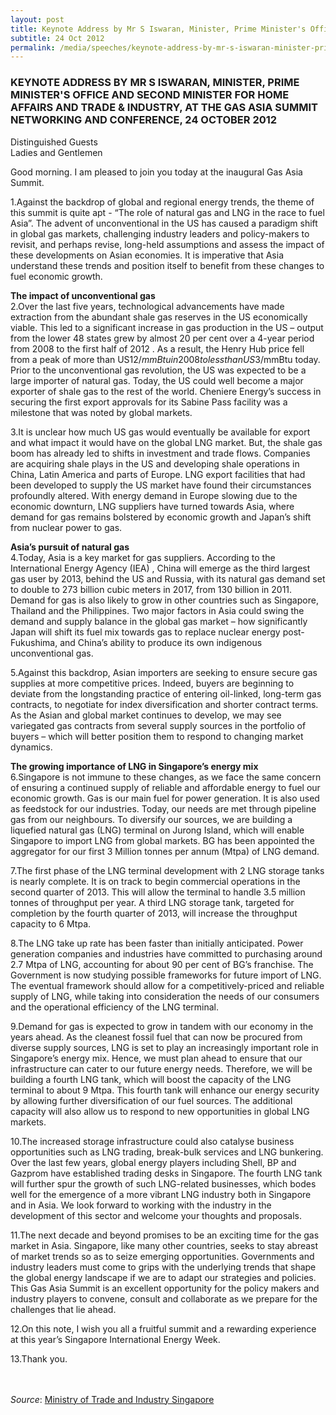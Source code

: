 ```yaml
---
layout: post
title: Keynote Address by Mr S Iswaran, Minister, Prime Minister's Office and Second Minister for Home Affairs and Trade & Industry, at the Gas Asia Summit Networking and Conference, 24 October 2012
subtitle: 24 Oct 2012
permalink: /media/speeches/keynote-address-by-mr-s-iswaran-minister-prime-minister's-office-and-second-minister-for-home-affairs-and-trade-industry-at-the-gas-asia-summit
---
```


### KEYNOTE ADDRESS BY MR S ISWARAN, MINISTER, PRIME MINISTER'S OFFICE AND SECOND MINISTER FOR HOME AFFAIRS AND TRADE & INDUSTRY, AT THE GAS ASIA SUMMIT NETWORKING AND CONFERENCE, 24 OCTOBER 2012

Distinguished Guests  
Ladies and Gentlemen

Good morning. I am pleased to join you today at the inaugural Gas Asia Summit. 

1.Against the backdrop of global and regional energy trends, the theme of this summit is quite apt - “The role of natural gas and LNG in the race to fuel Asia”. The advent of unconventional in the US has caused a paradigm shift in global gas markets, challenging industry leaders and policy-makers to revisit, and perhaps revise, long-held assumptions and assess the impact of these developments on Asian economies. It is imperative that Asia understand these trends and position itself to benefit from these changes to fuel economic growth.

**The impact of unconventional gas**  
2.Over the last five years, technological advancements have made extraction from the abundant shale gas reserves in the US economically viable. This led to a significant increase in gas production in the US – output from the lower 48 states grew by almost 20 per cent over a 4-year period from 2008 to the first half of 2012 . As a result, the Henry Hub price fell from a peak of more than US$12/mmBtu in 2008 to less than US$3/mmBtu today. Prior to the unconventional gas revolution, the US was expected to be a large importer of natural gas. Today, the US could well become a major exporter of shale gas to the rest of the world. Cheniere Energy’s success in securing the first export approvals for its Sabine Pass facility was a milestone that was noted by global markets.

3.It is unclear how much US gas would eventually be available for export and what impact it would have on the global LNG market. But, the shale gas boom has already led to shifts in investment and trade flows. Companies are acquiring shale plays in the US and developing shale operations in China, Latin America and parts of Europe. LNG export facilities that had been developed to supply the US market have found their circumstances profoundly altered. With energy demand in Europe slowing due to the economic downturn, LNG suppliers have turned towards Asia, where demand for gas remains bolstered by economic growth and Japan’s shift from nuclear power to gas.

**Asia’s pursuit of natural gas**  
4.Today, Asia is a key market for gas suppliers. According to the International Energy Agency (IEA) , China will emerge as the third largest gas user by 2013, behind the US and Russia, with its natural gas demand set to double to 273 billion cubic meters in 2017, from 130 billion in 2011. Demand for gas is also likely to grow in other countries such as Singapore, Thailand and the Philippines. Two major factors in Asia could swing the demand and supply balance in the global gas market – how significantly Japan will shift its fuel mix towards gas to replace nuclear energy post-Fukushima, and China’s ability to produce its own indigenous unconventional gas.

5.Against this backdrop, Asian importers are seeking to ensure secure gas supplies at more competitive prices. Indeed, buyers are beginning to deviate from the longstanding practice of entering oil-linked, long-term gas contracts, to negotiate for index diversification and shorter contract terms. As the Asian and global market continues to develop, we may see variegated gas contracts from several supply sources in the portfolio of buyers – which will better position them to respond to changing market dynamics.

**The growing importance of LNG in Singapore’s energy mix**  
6.Singapore is not immune to these changes, as we face the same concern of ensuring a continued supply of reliable and affordable energy to fuel our economic growth. Gas is our main fuel for power generation. It is also used as feedstock for our industries. Today, our needs are met through pipeline gas from our neighbours. To diversify our sources, we are building a liquefied natural gas (LNG) terminal on Jurong Island, which will enable Singapore to import LNG from global markets. BG has been appointed the aggregator for our first 3 Million tonnes per annum (Mtpa) of LNG demand.

7.The first phase of the LNG terminal development with 2 LNG storage tanks is nearly complete. It is on track to begin commercial operations in the second quarter of 2013. This will allow the terminal to handle 3.5 million tonnes of throughput per year. A third LNG storage tank, targeted for completion by the fourth quarter of 2013, will increase the throughput capacity to 6 Mtpa.

8.The LNG take up rate has been faster than initially anticipated. Power generation companies and industries have committed to purchasing around 2.7 Mtpa of LNG, accounting for about 90 per cent of BG’s franchise. The Government is now studying possible frameworks for future import of LNG. The eventual framework should allow for a competitively-priced and reliable supply of LNG, while taking into consideration the needs of our consumers and the operational efficiency of the LNG terminal.

9.Demand for gas is expected to grow in tandem with our economy in the years ahead. As the cleanest fossil fuel that can now be procured from diverse supply sources, LNG is set to play an increasingly important role in Singapore’s energy mix. Hence, we must plan ahead to ensure that our infrastructure can cater to our future energy needs. Therefore, we will be building a fourth LNG tank, which will boost the capacity of the LNG terminal to about 9 Mtpa. This fourth tank will enhance our energy security by allowing further diversification of our fuel sources. The additional capacity will also allow us to respond to new opportunities in global LNG markets. 

10.The increased storage infrastructure could also catalyse business opportunities such as LNG trading, break-bulk services and LNG bunkering. Over the last few years, global energy players including Shell, BP and Gazprom have established trading desks in Singapore. The fourth LNG tank will further spur the growth of such LNG-related businesses, which bodes well for the emergence of a more vibrant LNG industry both in Singapore and in Asia. We look forward to working with the industry in the development of this sector and welcome your thoughts and proposals.

11.The next decade and beyond promises to be an exciting time for the gas market in Asia. Singapore, like many other countries, seeks to stay abreast of market trends so as to seize emerging opportunities. Governments and industry leaders must come to grips with the underlying trends that shape the global energy landscape if we are to adapt our strategies and policies. This Gas Asia Summit is an excellent opportunity for the policy makers and industry players to convene, consult and collaborate as we prepare for the challenges that lie ahead.

12.On this note, I wish you all a fruitful summit and a rewarding experience at this year’s Singapore International Energy Week.

13.Thank you.
<br><br><br>

*Source*: [<a href="https://www.mti.gov.sg/" target="_blank">Ministry of Trade and Industry Singapore</a>](https://www.mti.gov.sg/)